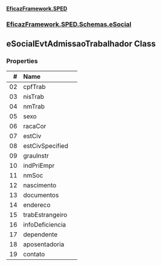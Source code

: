 #### [EficazFramework.SPED](EficazFrameworkSPED.md 'EficazFramework SPED')
### [EficazFramework.SPED.Schemas.eSocial](EficazFramework.SPED.Schemas.eSocial.md 'EficazFramework.SPED.Schemas.eSocial')

## eSocialEvtAdmissaoTrabalhador Class
### Properties

| # | Name | |
| ---: | :--- | :--- |
| 02 | cpfTrab |  |
| 03 | nisTrab |  |
| 04 | nmTrab |  |
| 05 | sexo |  |
| 06 | racaCor |  |
| 07 | estCiv |  |
| 08 | estCivSpecified |  |
| 09 | grauInstr |  |
| 10 | indPriEmpr |  |
| 11 | nmSoc |  |
| 12 | nascimento |  |
| 13 | documentos |  |
| 14 | endereco |  |
| 15 | trabEstrangeiro |  |
| 16 | infoDeficiencia |  |
| 17 | dependente |  |
| 18 | aposentadoria |  |
| 19 | contato |  |
